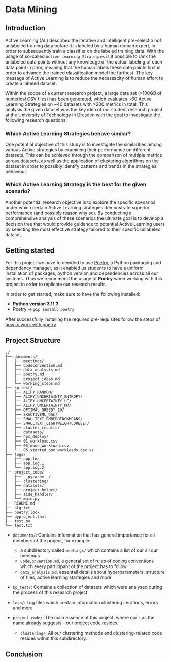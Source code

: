 # Data Mining

## Introduction

Active Learning (AL) describes the iterative and intelligent pre-selectio nof unlabeled training data before it is labeled by a human doman expert, in order to subsequently train a classifier on the labeled training data. With the usage of so-called `Active Learning Strategies` is it possible to rank the unlabeled data points without any knowledge of the actual labeling of each data point in prior, meaning that the human labels these data points first in order to advance the trained classification model the furthest. The key message of Active Learning is to reduce the necessacity of human effort to create a labeled dataset.

Within the scope of a current research project, a large data set (>100GB of numerical CSV files) has been generated, which evaluates ~60 Active Learning Strategies on ~40 datasets with >200 metrics in total. This analysis the given dataset was the key idea of our student research project at the University of Technology in Dresden with the goal to investigate the following research questions:

### Which Active Learning Strategies behave similar?

One potential objective of this study is to investigate the similarities among various Active strategies by examining their performance on different datasets. This can be achieved through the comparison of multiple metrics across datasets, as well as the application of clustering algorithms on the dataset in order to possibly identify patterns and trends in the strategies' behaviour.

### Which Active Learning Strategy is the best for the given scenario?

Another potential research objective is to explore the specific scenarios under which certain Active Learning strategies demonstrate superior performance (and possibly reason why so). By conducting a comprehensive analysis of these scenarios the ultimate goal is to develop a decision tree that would provide guidance to potential Active Learning users by selecting the most effective strategy tailored to their specific unlabeled dataset.

## Getting started

For this project we have to decided to use [Poetry](https://github.com/python-poetry/poetry), a Python packaging and dependency manager, as it enabled us students to have a uniform installation of packages, python version and dependencies across all our systems. Thus we recommend the usage of **Poetry** when working with this project in order to replicate our research results.

In order to get started, make sure to have the following installed:

- **Python version 3.11.3**
- Poetry $\rightarrow$ `pip install poetry`

After successfully installing the required pre-requisites follow the steps of [how to work with poetry](https://github.com/paul1995tu/Data-Mining/blob/main/documents/poetry.md).

## Project Structure

```
./
├── documents/
│   ├── meetings/
│   ├── CodeConvention.md
│   ├── data_analysis.md
│   ├── poetry.md
│   ├── project_ideas.md
│   └── working_steps.md
├── kp_test/
│   ├── ALIPY_RANDOM/
│   ├── ALIPY_UNCERTAINTY_ENTROPY/
│   ├── ALIPY_UNCERTAINTY_LC/
│   ├── ALIPY_UNCERTAINTY_MM/
│   ├── OPTIMAL_GREEDY_10/
│   ├── SKACTIVEML_DAL/
│   ├── SMALLTEXT_EMBEDDINGKMEANS/
│   ├── SMALLTEXT_LIGHTWEIGHTCORESET/
│   ├── cluster_results/
│   ├── datasets/
│   ├── hpc_deploy/
│   ├── 01_workload.csv
│   ├── 05_done_workload.csv
│   └── 05_started_oom_workloads.csv.xz
├── logs/
│   ├── app.log
│   ├── app.log.1
│   └── app.log.2
├── project_code/
│   ├── __pycache__/
│   ├── clustering/
│   ├── datasets/
│   ├── project_helper/
│   ├── side_handler/
│   └── main.py
├── README.md
├── alg.txt
├── poetry.lock
├── pyproject.toml
├── test.py
└── test.txt
```

- `documents/`: Contains information that has general importance for all members of the project, for example:

  - a subdirectory called `meetings/` which contains a list of our all our meetings
  - `CodeConvention.md`, a general set of rules of coding conventions which every participant of the project has to follow
  - `data_analysis.md`, essentail details about hyperparameters, structure of files, active learning startegies and more

- `kp_test/`: Contains a collection of datasets which were analysed during the process of this research project

- `logs/`: Log files which contain information clustering iterations, errors and more

- `project_code/`: The main essence of this project, where our - as the name already suggests - our project code resides.

  - `clustering/`: All our clustering methods and clustering-related code resides within this subdirectory.

## Conclusion
